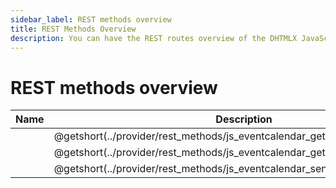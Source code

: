 ```yaml
---
sidebar_label: REST methods overview
title: REST Methods Overview
description: You can have the REST routes overview of the DHTMLX JavaScript Event Calendar library. Browse developer guides and API reference, try out code examples and live demos, and download a free 30-day evaluation version of DHTMLX Event Calendar.
---
```


# REST methods overview

| Name                                                                  | Description                                                                  |
| --------------------------------------------------------------------- | ---------------------------------------------------------------------------- |
| [](../provider/rest_methods/js_eventcalendar_getcalendars_method.md) | @getshort(../provider/rest_methods/js_eventcalendar_getcalendars_method.md) |
| [](../provider/rest_methods/js_eventcalendar_getevents_method.md)    | @getshort(../provider/rest_methods/js_eventcalendar_getevents_method.md)    |
| [](../provider/rest_methods/js_eventcalendar_send_method.md)         | @getshort(../provider/rest_methods/js_eventcalendar_send_method.md)         |
